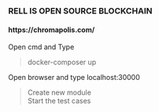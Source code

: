 <h3> RELL IS OPEN SOURCE BLOCKCHAIN </h3>
<h4>https://chromapolis.com/</h4>

Open cmd and Type 
>docker-composer up

Open browser and type localhost:30000 
>Create new module <br>
>Start the test cases <br>
